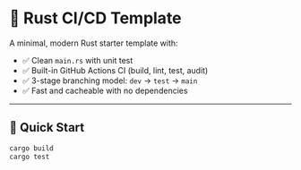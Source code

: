 # 🚀 Rust CI/CD Template

A minimal, modern Rust starter template with:

- ✅ Clean `main.rs` with unit test
- ✅ Built-in GitHub Actions CI (build, lint, test, audit)
- ✅ 3-stage branching model: `dev` → `test` → `main`
- ✅ Fast and cacheable with no dependencies

---

## 🧪 Quick Start

```bash
cargo build
cargo test

